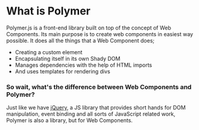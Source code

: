# What is Polymer

Polymer.js is a front-end library built on top of the concept of Web Components. Its main purpose is to create web components in easiest way possible. It does all the things that a Web Component does; 
* Creating a custom element
* Encapsulating itself in its own Shady DOM
* Manages dependencies with the help of HTML imports
* And uses templates for rendering divs

### So wait, what's the difference between Web Components and Polymer?

Just like we have [jQuery](https://jquery.com/), a JS library that provides short hands for DOM manipulation, event binding and all sorts of JavaScript related work, Polymer is also a library, but for Web Components.